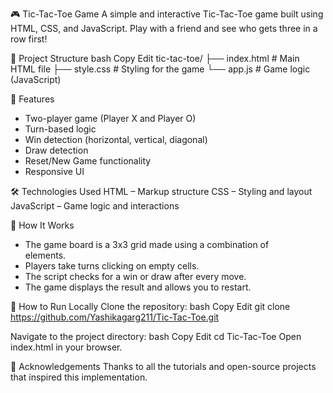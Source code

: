 🎮 Tic-Tac-Toe Game
A simple and interactive Tic-Tac-Toe game built using HTML, CSS, and JavaScript. Play with a friend and see who gets three in a row first!

📁 Project Structure
bash
Copy
Edit
tic-tac-toe/
├── index.html      # Main HTML file
├── style.css       # Styling for the game
└── app.js          # Game logic (JavaScript)

🎯 Features
* Two-player game (Player X and Player O)
* Turn-based logic
* Win detection (horizontal, vertical, diagonal)
* Draw detection
* Reset/New Game functionality
* Responsive UI

🛠️ Technologies Used
HTML – Markup structure
CSS – Styling and layout
JavaScript – Game logic and interactions

🧠 How It Works
* The game board is a 3x3 grid made using a combination of <div> elements.
* Players take turns clicking on empty cells.
* The script checks for a win or draw after every move.
* The game displays the result and allows you to restart.

📝 How to Run Locally
Clone the repository:
bash
Copy
Edit
git clone https://github.com/Yashikagarg211/Tic-Tac-Toe.git

Navigate to the project directory:
bash
Copy
Edit
cd Tic-Tac-Toe
Open index.html in your browser.

🙌 Acknowledgements
Thanks to all the tutorials and open-source projects that inspired this implementation.
